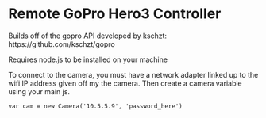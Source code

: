 Remote GoPro Hero3 Controller
==============================

<p>Builds off of the gopro API developed by kschzt: https://github.com/kschzt/gopro</p>

<p>Requires node.js to be installed on your machine</p>

<p>To connect to the camera, you must have a network adapter linked up to the wifi IP address given off my the camera. Then create a camera variable using your main js.</p>

<pre><code>var cam = new Camera('10.5.5.9', 'password_here')</code></pre>